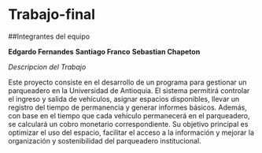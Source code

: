 # Trabajo-final

##Integrantes del equipo

**Edgardo Fernandes**
**Santiago Franco**
**Sebastian Chapeton**

*Descripcion del Trabajo*

Este proyecto consiste en el desarrollo de un programa para gestionar un parqueadero en la Universidad de Antioquia. El sistema permitirá controlar el ingreso y salida de vehículos, asignar espacios disponibles, llevar un registro del tiempo de permanencia y generar informes básicos. Además, con base en el tiempo que cada vehículo permanecerá en el parqueadero, se calculará un cobro monetario correspondiente. Su objetivo principal es optimizar el uso del espacio, facilitar el acceso a la información y mejorar la organización y sostenibilidad del parqueadero institucional.
